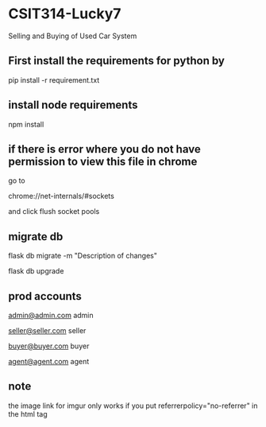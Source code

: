 # CSIT314-Lucky7

Selling and Buying of Used Car System

## First install the requirements for python by

pip install -r requirement.txt

## install node requirements

npm install

## if there is error where you do not have permission to view this file in chrome

go to

chrome://net-internals/#sockets

and click flush socket pools

## migrate db

flask db migrate -m "Description of changes"

flask db upgrade

## prod accounts

admin@admin.com
admin

seller@seller.com
seller

buyer@buyer.com
buyer

agent@agent.com
agent

## note

the image link for imgur only works if you put referrerpolicy="no-referrer" in the html tag

